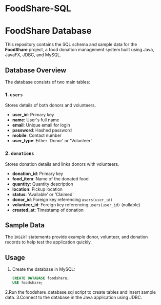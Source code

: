 # FoodShare-SQL
# FoodShare Database

This repository contains the SQL schema and sample data for the **FoodShare** project, a food donation management system built using Java, JavaFX, JDBC, and MySQL.

## Database Overview

The database consists of two main tables:

### 1. `users`
Stores details of both donors and volunteers.
- **user_id**: Primary key
- **name**: User's full name
- **email**: Unique email for login
- **password**: Hashed password
- **mobile**: Contact number
- **user_type**: Either 'Donor' or 'Volunteer'

### 2. `donations`
Stores donation details and links donors with volunteers.
- **donation_id**: Primary key
- **food_item**: Name of the donated food
- **quantity**: Quantity description
- **location**: Pickup location
- **status**: 'Available' or 'Claimed'
- **donor_id**: Foreign key referencing `users(user_id)`
- **volunteer_id**: Foreign key referencing `users(user_id)` (nullable)
- **created_at**: Timestamp of donation

## Sample Data
The `INSERT` statements provide example donor, volunteer, and donation records to help test the application quickly.

## Usage
1. Create the database in MySQL:
   ```sql
   CREATE DATABASE foodshare;
   USE foodshare;
2.Run the foodshare_database.sql script to create tables and insert sample data.
3.Connect to the database in the Java application using JDBC.
